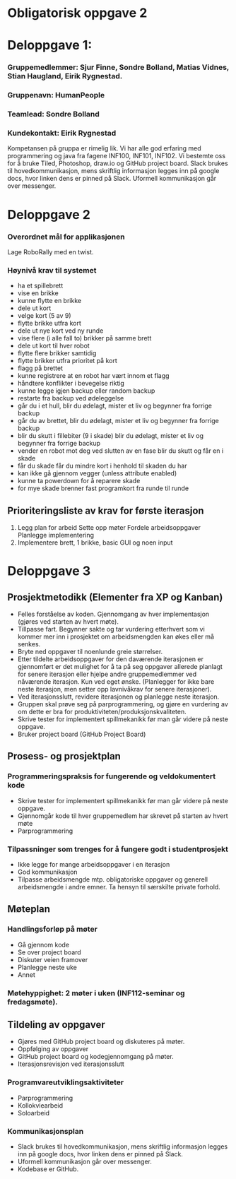 # Obligatorisk oppgave 2

# Deloppgave 1:
### Gruppemedlemmer: Sjur Finne, Sondre Bolland, Matias Vidnes, Stian Haugland, Eirik Rygnestad.

### Gruppenavn: HumanPeople

### Teamlead: Sondre Bolland				
### Kundekontakt: Eirik Rygnestad

Kompetansen på gruppa er rimelig lik. Vi har alle god erfaring med programmering og java fra fagene INF100, INF101, INF102. 
Vi bestemte oss for å bruke Tiled, Photoshop, draw.io og GitHub project board. Slack brukes til hovedkommunikasjon, mens skriftlig informasjon legges inn på google docs, hvor linken dens er pinned på Slack. Uformell kommunikasjon går over messenger.

# Deloppgave 2
### Overordnet mål for applikasjonen
Lage RoboRally med en twist.
### Høynivå krav til systemet
- ha et spillebrett
- vise en brikke
- kunne flytte en brikke
- dele ut kort
- velge kort (5 av 9)
- flytte brikke utfra kort
- dele ut nye kort ved ny runde
- vise flere (i alle fall to) brikker på samme brett
- dele ut kort til hver robot
- flytte flere brikker samtidig
- flytte brikker utfra prioritet på kort
- flagg på brettet
- kunne registrere at en robot har vært innom et flagg
- håndtere konflikter i bevegelse riktig
- kunne legge igjen backup eller random backup
- restarte fra backup ved ødeleggelse
- går du i et hull, blir du ødelagt, mister et liv og begynner fra forrige backup
- går du av brettet, blir du ødelagt, mister et liv og begynner fra forrige backup
- blir du skutt i fillebiter (9 i skade) blir du ødelagt, mister et liv og begynner fra forrige backup
- vender en robot mot deg ved slutten av en fase blir du skutt og får en i skade
- får du skade får du mindre kort i henhold til skaden du har
- kan ikke gå gjennom vegger (unless attribute enabled)
- kunne ta powerdown for å reparere skade
- for mye skade brenner fast programkort fra runde til runde


## Prioriteringsliste av krav for første iterasjon
1. Legg plan for arbeid
Sette opp møter
Fordele arbeidsoppgaver
Planlegge implementering
2. Implementere brett, 1 brikke, basic GUI og noen input


# Deloppgave 3
## Prosjektmetodikk (Elementer fra XP og Kanban)
- Felles forståelse av koden. Gjennomgang av hver implementasjon (gjøres ved starten av hvert møte).
- Tillpasse fart. Begynner sakte og tar vurdering etterhvert som vi kommer mer inn i prosjektet om arbeidsmengden kan økes eller må senkes.
- Bryte ned oppgaver til noenlunde greie størrelser.
- Etter tildelte arbeidsoppgaver for den daværende iterasjonen er gjennomført er det mulighet for å ta på seg oppgaver allerede planlagt for senere iterasjon eller hjelpe andre gruppemedlemmer ved nåværende iterasjon. Kun ved eget ønske. (Planlegger for ikke bare neste iterasjon, men setter opp lavnivåkrav for senere iterasjoner).
- Ved iterasjonsslutt, revidere iterasjonen og planlegge neste iterasjon.
- Gruppen skal prøve seg på parprogrammering, og gjøre en vurdering av om dette er bra for produktiviteten/produksjonskvaliteten.
- Skrive tester for implementert spillmekanikk før man går videre på neste oppgave.
- Bruker project board (GitHub Project Board)



## Prosess- og prosjektplan
### Programmeringspraksis for fungerende og veldokumentert kode
- Skrive tester for implementert spillmekanikk før man går videre på neste oppgave.
- Gjennomgår kode til hver gruppemedlem har skrevet på starten av hvert møte
- Parprogrammering

### Tilpassninger som trenges for å fungere godt i studentprosjekt
- Ikke legge for mange arbeidsoppgaver i en iterasjon
- God kommunikasjon
- Tilpasse arbeidsmengde mtp. obligatoriske oppgaver og generell arbeidsmengde i andre emner. Ta hensyn til særskilte private forhold.

## Møteplan
### Handlingsforløp på møter
- Gå gjennom kode
- Se over project board
- Diskuter veien framover
- Planlegge neste uke
- Annet
### Møtehyppighet: 2 møter i uken (INF112-seminar og fredagsmøte). 

## Tildeling av oppgaver
- Gjøres med GitHub project board og diskuteres på møter.
- Oppfølging av oppgaver
- GitHub project board og kodegjennomgang på møter.
- Iterasjonsrevisjon ved iterasjonsslutt

### Programvareutviklingsaktiviteter
- Parprogrammering
- Kollokviearbeid
- Soloarbeid

### Kommunikasjonsplan
- Slack brukes til hovedkommunikasjon, mens skriftlig informasjon legges inn på google docs, hvor linken dens er pinned på Slack. 
- Uformell kommunikasjon går over messenger. 
- Kodebase er GitHub.
